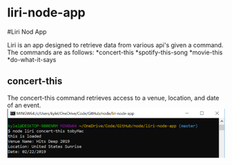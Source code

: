 # liri-node-app

#Liri Nod App

Liri is an app designed to retrieve data from various api's given a command. 
The commands are as follows:
*concert-this
*spotify-this-song
*movie-this
*do-what-it-says

## concert-this
The concert-this command retrieves access to a venue, location, and date of an event. 
![concer-this-snapshot](/pics/concert-this.png)
